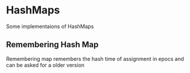 # HashMaps  
Some implementaions of HashMaps

## Remembering Hash Map  
Remembering map remembers the hash time of assignment in epocs and can be asked for a older version
